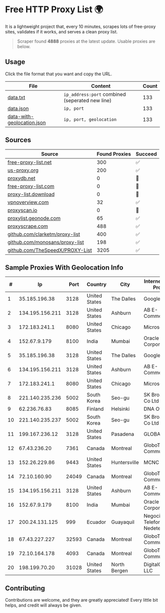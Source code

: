 
# Free HTTP Proxy List 🌍

It is a lightweight project that, every 10 minutes, scrapes lots of free-proxy sites, validates if it works, and serves a clean proxy list.


> Scraper found **4888** proxies at the latest update. Usable proxies are below.

## Usage

Click the file format that you want and copy the URL.


|File|Content|Count|
|----|-------|-----|
|[data.txt](https://raw.githubusercontent.com/themiralay/Proxy-List-World/master/data.txt)|`ip_address:port` combined (seperated new line)|133|
|[data.json](https://raw.githubusercontent.com/themiralay/Proxy-List-World/master/data.json)|`ip, port`|133|
|[data-with-geolocation.json](https://raw.githubusercontent.com/themiralay/Proxy-List-World/master/data-with-geolocation.json)|`ip, port, geolocation`|133|

## Sources

|Source|Found Proxies|Succeed|
|------|-------------|-------|
|[free-proxy-list.net](https://free-proxy-list.net)|300|✅|
|[us-proxy.org](https://www.us-proxy.org)|200|✅|
|[proxydb.net](http://proxydb.net)|0|🚫|
|[free-proxy-list.com](https://free-proxy-list.com/?page=&port=&type%5B%5D=http&type%5B%5D=https&up_time=0&search=Search)|0|🚫|
|[proxy-list.download](https://www.proxy-list.download/HTTP)|0|🚫|
|[vpnoverview.com](https://vpnoverview.com/privacy/anonymous-browsing/free-proxy-servers)|32|✅|
|[proxyscan.io](https://www.proxyscan.io)|0|🚫|
|[proxylist.geonode.com](https://proxylist.geonode.com/api/proxy-list?limit=300&page=1&sort_by=lastChecked&sort_type=desc&protocols=http,https)|65|✅|
|[proxyscrape.com](https://api.proxyscrape.com/v2/?request=displayproxies&protocol=http&timeout=10000&country=all&ssl=all&anonymity=all)|488|✅|
|[github.com/clarketm/proxy-list](https://raw.githubusercontent.com/clarketm/proxy-list/master/proxy-list-raw.txt)|400|✅|
|[github.com/monosans/proxy-list](https://raw.githubusercontent.com/monosans/proxy-list/main/proxies/http.txt)|198|✅|
|[github.com/TheSpeedX/PROXY-List](https://raw.githubusercontent.com/TheSpeedX/PROXY-List/master/http.txt)|3205|✅|


## Sample Proxies With Geolocation Info

|#|Ip|Port|Country|City|Internet Service Provider|
|-|--|----|-------|----|-------------------------|
|1|35.185.196.38|3128|United States|The Dalles|Google LLC|
|2|134.195.156.211|3128|United States|Ashburn|AB E-Commerce|
|3|172.183.241.1|8080|United States|Chicago|Microsoft|
|4|152.67.9.179|8100|India|Mumbai|Oracle Corporation|
|5|35.185.196.38|3128|United States|The Dalles|Google LLC|
|6|134.195.156.211|3128|United States|Ashburn|AB E-Commerce|
|7|172.183.241.1|8080|United States|Chicago|Microsoft|
|8|221.140.235.236|5002|South Korea|Seo-gu|SK Broadband Co Ltd|
|9|62.236.76.83|8085|Finland|Helsinki|DNA Oyj|
|10|221.140.235.237|5002|South Korea|Seo-gu|SK Broadband Co Ltd|
|11|199.167.236.12|3128|United States|Pasadena|GLOBAL IT|
|12|67.43.236.20|7361|Canada|Montreal|GloboTech Communications|
|13|152.26.229.86|9443|United States|Huntersville|MCNC|
|14|72.10.160.90|24049|Canada|Montreal|GloboTech Communications|
|15|134.195.156.211|3128|United States|Ashburn|AB E-Commerce|
|16|152.67.9.179|8100|India|Mumbai|Oracle Corporation|
|17|200.24.131.125|999|Ecuador|Guayaquil|Negocios Y Telefonia Nedetel S.A|
|18|67.43.227.227|32593|Canada|Montreal|GloboTech Communications|
|19|72.10.164.178|4093|Canada|Montreal|GloboTech Communications|
|20|198.199.70.20|31028|United States|North Bergen|DigitalOcean, LLC|



## Contributing

Contributions are welcome, and they are greatly appreciated! Every
little bit helps, and credit will always be given.

